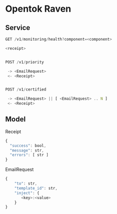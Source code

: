 # Opentok Raven

## Service

```javascript
GET /v1/monitoring/health?component=<component>

<receipt>


POST /v1/priority

 -> <EmailRequest>
 <- <Receipt>


POST /v1/certified

 -> <EmailRequest> || [ <EmailRequest> .. N ]
 <- <Receipt>

```

## Model

Receipt
```javascript
{
  "success": bool,
  "message": str,
  "errors": [ str ]
}
```

EmailRequest
```javascript
{
    "to": str,
    "template_id": str,
    "inject": {
       <key>:<value>
    }
}
```
